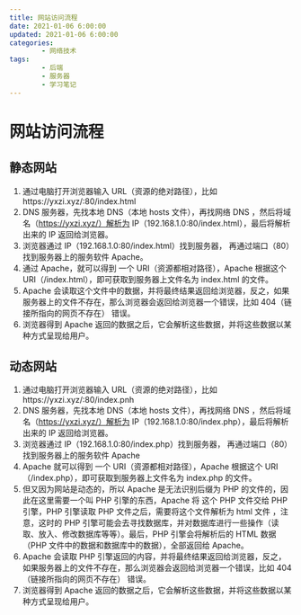 ```yaml
---
title: 网站访问流程
date: 2021-01-06 6:00:00
updated: 2021-01-06 6:00:00
categories:
        - 网络技术
tags:
        - 后端
        - 服务器
        - 学习笔记
---
```


# 网站访问流程

## 静态网站

1. 通过电脑打开浏览器输入 URL（资源的绝对路径），比如https://yxzi.xyz/:80/index.html
2. DNS 服务器，先找本地 DNS（本地 hosts 文件），再找网络 DNS ，然后将域名（https://yxzi.xyz/）解析为 IP（192.168.1.0:80/index.html），最后将解析出来的 IP 返回给浏览器。
3. 浏览器通过 IP（192.168.1.0:80/index.html）找到服务器， 再通过端口（80）找到服务器上的服务软件 Apache。
4. 通过 Apache，就可以得到 一个 URI（资源都相对路径），Apache 根据这个 URI（/index.html），即可获取到服务器上文件名为 index.html 的文件。
5. Apache 会读取这个文件中的数据，并将最终结果返回给浏览器，反之，如果服务器上的文件不存在，那么浏览器会返回给浏览器一个错误，比如 404（链接所指向的网页不存在） 错误。
6. 浏览器得到 Apache 返回的数据之后，它会解析这些数据，并将这些数据以某种方式呈现给用户。

## 动态网站

1. 通过电脑打开浏览器输入 URL（资源的绝对路径），比如https://yxzi.xyz/:80/index.pnh
2. DNS 服务器，先找本地 DNS（本地 hosts 文件），再找网络 DNS ，然后将域名（https://yxzi.xyz/）解析为 IP（192.168.1.0:80/index.php），最后将解析出来的 IP 返回给浏览器。
3. 浏览器通过 IP（192.168.1.0:80/index.php）找到服务器， 再通过端口（80）找到服务器上的服务软件 Apache
4. Apache 就可以得到 一个 URI（资源都相对路径），Apache 根据这个 URI（/index.php），即可获取到服务器上文件名为 index.php 的文件。
5. 但又因为网站是动态的，所以 Apache 是无法识别后缀为 PHP 的文件的，因此在这里需要一个叫 PHP 引擎的东西，Apache 将 这个 PHP 文件交给 PHP 引擎，PHP 引擎读取 PHP 文件之后，需要将这个文件解析为 html 文件 ，注意，这时的 PHP 引擎可能会去寻找数据库，并对数据库进行一些操作（读取、放入、修改数据库等等）。最后，PHP 引擎会将解析后的 HTML 数据（PHP 文件中的数据和数据库中的数据），全部返回给 Apache。
6. Apache 会读取 PHP 引擎返回的内容，并将最终结果返回给浏览器，反之，如果服务器上的文件不存在，那么浏览器会返回给浏览器一个错误，比如 404（链接所指向的网页不存在） 错误。
7. 浏览器得到 Apache 返回的数据之后，它会解析这些数据，并将这些数据以某种方式呈现给用户。
